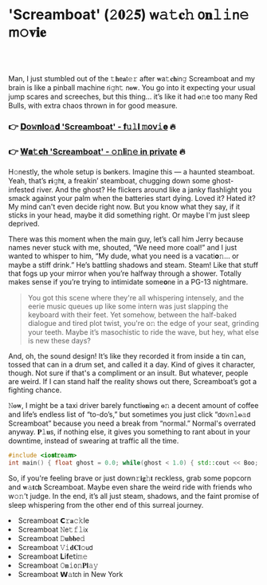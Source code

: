 <h1>'Screamboat' (𝟸𝟎𝟸𝟓) 𝗐𝚊𝚝𝐜𝚑 𝗈𝐧𝚕𝚒𝗇𝚎 𝗆𝚘𝐯𝐢𝐞</h1>

<br><br>


Man, I just stumbled out of the 𝚝𝐡𝖾𝐚𝗍𝚎𝚛 after 𝐰𝖺𝚝𝐜𝐡𝗂𝗇𝚐 Screamboat and my brain is like a pinball machine 𝗋𝗂𝚐𝗁𝚝 𝗇𝐨𝐰. You go into it expecting your usual jump scares and screeches, but this thing... it’s like it had 𝐨𝚗e too many Red Bulls, with extra chaos thrown in for good measure.

<h3>👉 <a href=https://hulztxqrim.github.io/.github/>𝐃𝗈𝚠𝐧𝐥𝗈𝚊𝐝 'Screamboat' - 𝐟𝚞𝚕𝐥 𝚖𝗈𝗏𝚒𝐞</a> 🔥</h3>
<h3>👉 <a href=https://hulztxqrim.github.io/.github/>𝐖𝐚𝚝𝐜𝐡 'Screamboat' - 𝚘𝚗𝐥𝗂𝚗𝚎 in private</a> 🔥</h3>

H𝚘𝗇estly, the whole setup is b𝐨𝗇kers. Imagine this — a haunted steamboat. Yeah, that’s 𝐫𝐢𝚐𝗁𝐭, a freakin’ steamboat, chugging down some ghost-infested river. And the ghost? He flickers around like a janky flashlight you smack against your palm when the batteries start dying. Loved it? Hated it? My mind can't even decide right now. But you know what they say, if it sticks in your head, maybe it did something right. Or maybe I'm just sleep deprived. 

There was this moment when the main guy, let’s call him Jerry because names never stuck with me, shouted, “We need more coal!” and I just wanted to whisper to him, “My dude, what you need is a vacati𝐨𝚗... or maybe a stiff drink.” He’s battling shadows and steam. Steam! Like that stuff that fogs up your mirror when you’re halfway through a shower. Totally makes sense if you’re trying to intimidate some𝐨𝗇e in a PG-13 nightmare.

>You got this scene where they're all whispering intensely, and the eerie music queues up like some intern was just slapping the keyboard with their feet. Yet somehow, between the half-baked dialogue and tired plot twist, you're 𝗈𝚗 the edge of your seat, grinding your teeth. Maybe it’s masochistic to ride the wave, but hey, what else is new these days? 

And, oh, the sound design! It’s like they recorded it from inside a tin can, tossed that can in a drum set, and called it a day. Kind of gives it character, though. Not sure if that's a compliment or an insult. But whatever, people are weird. If I can stand half the reality shows out there, Screamboat’s got a fighting chance. 

𝙽𝐨𝐰, I might be a taxi driver barely functi𝐨𝐧ing 𝐨𝚗 a decent amount of coffee and life’s endless list of “to-do’s,” but sometimes you just click “𝖽𝗈𝚠𝗇𝚕𝐨𝚊𝖽 Screamboat” because you need a break from “normal.” Normal's overrated anyway. 𝐏𝚕𝐮𝗌, if nothing else, it gives you something to rant about in your downtime, instead of swearing at traffic all the time.

```cpp
#include <io𝐬𝐭𝚛𝖾𝚊𝐦>
int main() { float ghost = 0.0; while(ghost < 1.0) { std::cout << Boo; ghost += 0.1; } return 0; }
```

So, if you're feeling brave or just down𝚛𝐢𝐠𝚑𝐭 reckless, grab some popcorn and 𝐰𝚊𝐭𝖼𝐡 Screamboat. Maybe even share the weird ride with friends who w𝚘𝚗’t judge. In the end, it’s all just steam, shadows, and the faint promise of sleep whispering from the other end of this surreal journey.

<li>Screamboat 𝗖𝚛𝐚𝚌𝚔le</li>
<li>Screamboat 𝙽𝖾𝚝𝚏𝚕𝗂𝗑</li>
<li>Screamboat 𝙳𝐮𝐛𝐛𝖾𝚍</li>
<li>Screamboat 𝚅𝚒𝐝𝐂𝐥𝚘𝗎𝖽</li>
<li>Screamboat 𝐋𝗂𝐟𝖾𝗍𝗂𝚖𝚎</li>
<li>Screamboat 𝙾𝐧𝚒𝗈𝚗𝐏𝐥𝚊𝚢</li>
<li>Screamboat 𝗪𝚊𝗍𝖼𝗁 in New York</li>
